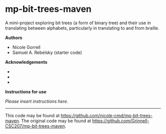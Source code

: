 # mp-bit-trees-maven

A mini-project exploring bit trees (a form of binary tree) and their use in translating between alphabets, particularly in translating to and from braille.

**Authors**

* Nicole Gorrell
* Samuel A. Rebelsky (starter code)

**Acknowledgements**

*
*
*

**Instructions for use**

_Please insert instructions here._

---

This code may be found at <https://github.com/nicole-cmd/mp-bit-trees-maven>. The original code may be found at <https://github.com/Grinnell-CSC207/mp-bit-trees-maven>.
